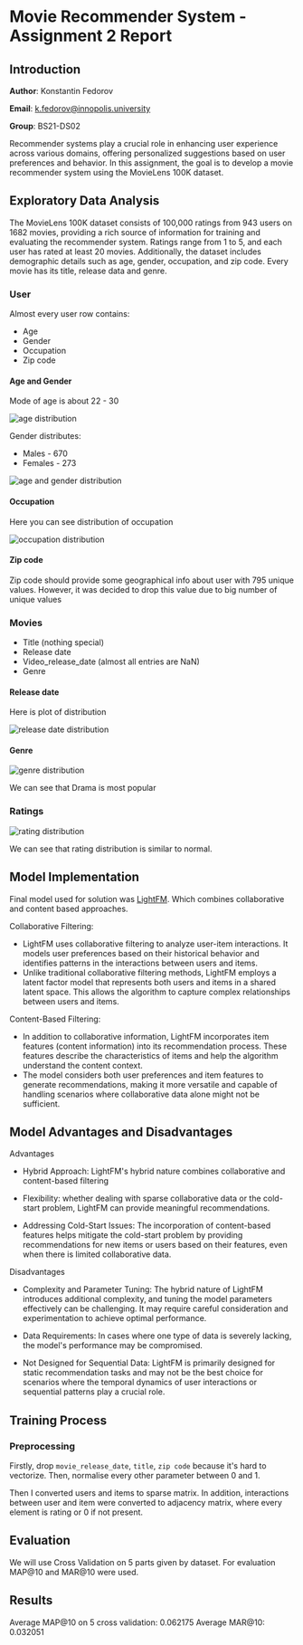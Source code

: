 # Movie Recommender System - Assignment 2 Report


## Introduction

__Author__: Konstantin Fedorov

__Email__: k.fedorov@innopolis.university

__Group__: BS21-DS02

Recommender systems play a crucial role in enhancing user experience across various domains, offering personalized suggestions based on user preferences and behavior. In this assignment, the goal is to develop a movie recommender system using the MovieLens 100K dataset.

## Exploratory Data Analysis

The MovieLens 100K dataset consists of 100,000 ratings from 943 users on 1682 movies, providing a rich source of information for training and evaluating the recommender system. Ratings range from 1 to 5, and each user has rated at least 20 movies. Additionally, the dataset includes demographic details such as age, gender, occupation, and zip code. Every movie has its title, release data and genre.

### User

Almost every user row contains:
- Age
- Gender
- Occupation
- Zip code

#### Age and Gender

Mode of age is about 22 - 30

![age distribution](./figures/age_distribution.png)

Gender distributes:
- Males - 670
- Females - 273

![age and gender distribution](./figures/gender_age_distribution.png)

#### Occupation

Here you can see distribution of occupation

![occupation distribution](./figures/occupation_distribution.png)

#### Zip code

Zip code should provide some geographical info about user with 795 unique values. However, it was decided to drop this value due to big number of unique values

### Movies

- Title (nothing special)
- Release date
- Video_release_date (almost all entries are NaN)
- Genre

#### Release date

Here is plot of distribution

![release date distribution](./figures/release_date_distribution.png)

#### Genre

![genre distribution](./figures/genre_distribution.png)

We can see that Drama is most popular

### Ratings

![rating distribution](./figures/rating_distribution.png)

We can see that rating distribution is similar to normal.


## Model Implementation

Final model used for solution was [LightFM](https://github.com/lyst/lightfm). Which combines collaborative and content based approaches.

Collaborative Filtering:

- LightFM uses collaborative filtering to analyze user-item interactions. It models user preferences based on their historical behavior and identifies patterns in the interactions between users and items.
- Unlike traditional collaborative filtering methods, LightFM employs a latent factor model that represents both users and items in a shared latent space. This allows the algorithm to capture complex relationships between users and items.

Content-Based Filtering:

- In addition to collaborative information, LightFM incorporates item features (content information) into its recommendation process. These features describe the characteristics of items and help the algorithm understand the content context.
- The model considers both user preferences and item features to generate recommendations, making it more versatile and capable of handling scenarios where collaborative data alone might not be sufficient.

## Model Advantages and Disadvantages

Advantages

- Hybrid Approach: LightFM's hybrid nature combines collaborative and content-based filtering

- Flexibility: whether dealing with sparse collaborative data or the cold-start problem, LightFM can provide meaningful recommendations.

- Addressing Cold-Start Issues: The incorporation of content-based features helps mitigate the cold-start problem by providing recommendations for new items or users based on their features, even when there is limited collaborative data.


Disadvantages

- Complexity and Parameter Tuning: The hybrid nature of LightFM introduces additional complexity, and tuning the model parameters effectively can be challenging. It may require careful consideration and experimentation to achieve optimal performance.

- Data Requirements: In cases where one type of data is severely lacking, the model's performance may be compromised.

- Not Designed for Sequential Data: LightFM is primarily designed for static recommendation tasks and may not be the best choice for scenarios where the temporal dynamics of user interactions or sequential patterns play a crucial role.


## Training Process

### Preprocessing

Firstly, drop `movie_release_date`, `title`, `zip code` because it's hard to vectorize. Then, normalise every other parameter between 0 and 1.

Then I converted users and items to sparse matrix. In addition, interactions between user and item were converted to adjacency matrix, where every element is rating or 0 if not present.

## Evaluation

We will use Cross Validation on 5 parts given by dataset. For evaluation MAP@10 and MAR@10 were used.

## Results

Average MAP@10 on 5 cross validation: 0.062175
Average MAR@10: 0.032051